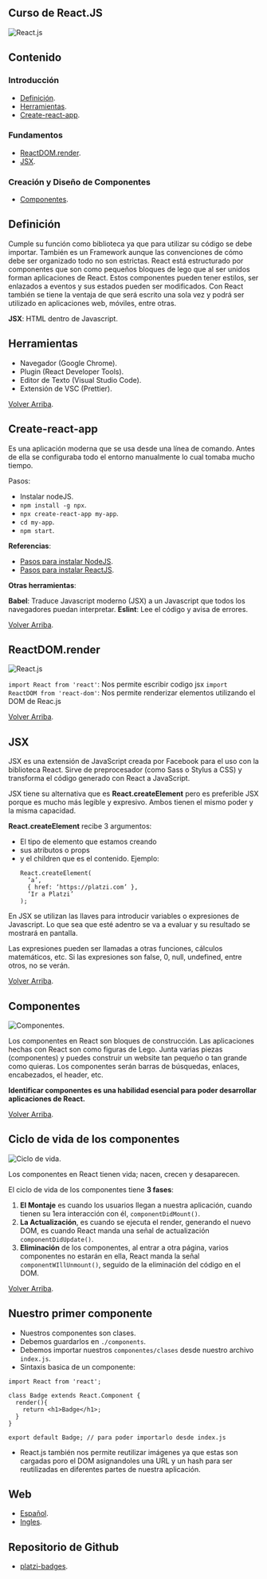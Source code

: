 ## Curso de React.JS

![React.js](https://dwglogo.com/wp-content/uploads/2017/09/1460px-React_logo.png)

## Contenido

### Introducción

- [Definición](#Definición).
- [Herramientas](#Herramientas).
- [Create-react-app](#Create-react-app).

### Fundamentos

- [ReactDOM.render](#ReactDOM.render).
- [JSX](#JSX).

### Creación y Diseño de Componentes

- [Componentes](#Componentes).

## Definición

Cumple su función como biblioteca ya que para utilizar su código se debe importar. También es un Framework aunque las convenciones de cómo debe ser organizado todo no son estrictas. React está estructurado por componentes que son como pequeños bloques de lego que al ser unidos forman aplicaciones de React. Estos componentes pueden tener estilos, ser enlazados a eventos y sus estados pueden ser modificados.
Con React también se tiene la ventaja de que será escrito una sola vez y podrá ser utilizado en aplicaciones web, móviles, entre otras.

**JSX**: HTML dentro de Javascript.

## Herramientas

- Navegador (Google Chrome).
- Plugin (React Developer Tools).
- Editor de Texto (Visual Studio Code).
- Extensión de VSC (Prettier).

[Volver Arriba](#Contenido).

## Create-react-app

Es una aplicación moderna que se usa desde una línea de comando. Antes de ella se configuraba todo el entorno manualmente lo cual tomaba mucho tiempo.

Pasos:

- Instalar nodeJS.
- `npm install -g npx`.
- `npx create-react-app my-app`.
- `cd my-app`.
- `npm start`.

**Referencias**:

- [Pasos para instalar NodeJS](https://platzi.com/clases/1759-fundamentos-node/25640-instalacion-de-nodejs/).
- [Pasos para instalar ReactJS](https://create-react-app.dev/docs/getting-started/).

**Otras herramientas**:

**Babel**: Traduce Javascript moderno (JSX) a un Javascript que todos los navegadores puedan interpretar.
**Eslint**: Lee el código y avisa de errores.

[Volver Arriba](#Contenido).

## ReactDOM.render

![React.js](https://i.imgur.com/WN9YFEW.png)

`import React from 'react'`: Nos permite escribir codigo jsx
`import ReactDOM from 'react-dom'`: Nos permite renderizar elementos utilizando el DOM de Reac.js

[Volver Arriba](#Contenido).

## JSX

JSX es una extensión de JavaScript creada por Facebook para el uso con la biblioteca React. Sirve de preprocesador (como Sass o Stylus a CSS) y transforma el código generado con React a JavaScript.

JSX tiene su alternativa que es **React.createElement** pero es preferible JSX porque es mucho más legible y expresivo. Ambos tienen el mismo poder y la misma capacidad.

**React.createElement** recibe 3 argumentos:

- El tipo de elemento que estamos creando
- sus atributos o props
- y el children que es el contenido.
  Ejemplo:
  ```
  React.createElement(
    ‘a’,
    { href: ‘https://platzi.com’ },
    ‘Ir a Platzi’
  );
  ```

En JSX se utilizan las llaves para introducir variables o expresiones de Javascript. Lo que sea que esté adentro se va a evaluar y su resultado se mostrará en pantalla.

Las expresiones pueden ser llamadas a otras funciones, cálculos matemáticos, etc. Si las expresiones son false, 0, null, undefined, entre otros, no se verán.

[Volver Arriba](#Contenido).

## Componentes

![Componentes](https://www.techdiagonal.com/wp-content/uploads/2019/08/React-components-blog-image.jpg).

Los componentes en React son bloques de construcción.
Las aplicaciones hechas con React son como figuras de Lego. Junta varias piezas (componentes) y puedes construir un website tan pequeño o tan grande como quieras.
Los componentes serán barras de búsquedas, enlaces, encabezados, el header, etc.

**Identificar componentes es una habilidad esencial para poder desarrollar aplicaciones de React.**

[Volver Arriba](#Contenido).

## Ciclo de vida de los componentes

![Ciclo de vida](https://www.groloop.com/wp-content/uploads/2019/03/diagrama-ciclo-de-vida.png).

Los componentes en React tienen vida; nacen, crecen y desaparecen.

El ciclo de vida de los componentes tiene **3 fases**:

1. **El Montaje** es cuando los usuarios llegan a nuestra aplicación, cuando tienen su 1era interacción con él, `componentDidMount()`.
2. **La Actualización**, es cuando se ejecuta el render, generando el nuevo DOM, es cuando React manda una señal de actualización `componentDidUpdate()`.
3. **Eliminación** de los componentes, al entrar a otra página, varios componentes no estarán en ella, React manda la señal `componentWIllUnmount()`, seguido de la eliminación del código en el DOM.

[Volver Arriba](#Contenido).

## Nuestro primer componente

- Nuestros componentes son clases.
- Debemos guardarlos en `./components`.
- Debemos importar nuestros `componentes/clases` desde nuestro archivo `index.js`.
- Sintaxis basica de un componente:

```
import React from 'react';

class Badge extends React.Component {
  render(){
    return <h1>Badge</h1>;
  }
}

export default Badge; // para poder importarlo desde index.js

```

- React.js también nos permite reutilizar imágenes ya que estas son cargadas poro el DOM asignandoles una URL y un hash para ser reutilizadas en diferentes partes de nuestra aplicación.

## Web

- [Español](https://es.reactjs.org/).
- [Ingles](https://reactjs.org/).

## Repositorio de Github

- [platzi-badges](https://github.com/sparragus/platzi-badges).
